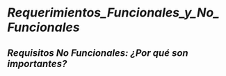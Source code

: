 # **_Requerimientos_Funcionales_y_No_Funcionales_**

## **_Requisitos No Funcionales: ¿Por qué son importantes?_**
